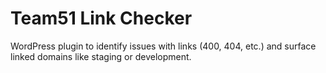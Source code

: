 # Team51 Link Checker

WordPress plugin to identify issues with links (400, 404, etc.) and surface linked domains like staging or development.